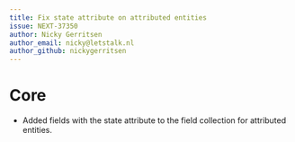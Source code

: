 ```yaml
---
title: Fix state attribute on attributed entities
issue: NEXT-37350
author: Nicky Gerritsen
author_email: nicky@letstalk.nl
author_github: nickygerritsen
---
```

# Core
* Added fields with the state attribute to the field collection for attributed entities.
